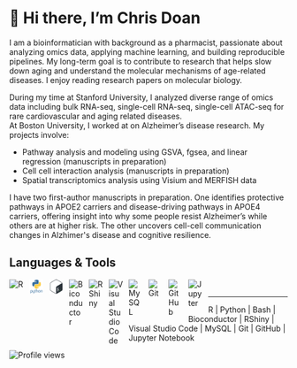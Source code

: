 # 👋 Hi there, I’m Chris Doan
I am a bioinformatician with background as a pharmacist, passionate about analyzing omics data, applying machine learning, and building reproducible pipelines. My long-term goal is to contribute to research that helps slow down aging and understand the molecular mechanisms of age-related diseases. I enjoy reading research papers on molecular biology.

During my time at Stanford University, I analyzed diverse range of omics data including bulk RNA-seq, single-cell RNA-seq, single-cell ATAC-seq for rare cardiovascular and aging related diseases.   
At Boston University, I worked at on Alzheimer’s disease research. My projects involve:
- Pathway analysis and modeling using GSVA, fgsea, and linear regression (manuscripts in preparation)
- Cell cell interaction analysis (manuscripts in preparation)
- Spatial transcriptomics analysis using Visium and MERFISH data
  
I have two first-author manuscripts in preparation. One identifies protective pathways in APOE2 carriers and disease-driving pathways in APOE4 carriers, offering insight into why some people resist Alzheimer’s while others are at higher risk. The other uncovers cell-cell communication changes in Alzhimer's disease and cognitive resilience.

## Languages & Tools

<img align="left" alt="R" width="26px" src="https://www.r-project.org/logo/Rlogo.png" style="padding-right:10px;" />
<img align="left" alt="Python" width="26px" src="https://github.com/devicons/devicon/blob/v2.15.1/icons/python/python-original-wordmark.svg" style="padding-right:10px;" />
<img align="left" alt="Bash" width="26px" src="https://github.com/devicons/devicon/blob/v2.15.1/icons/bash/bash-original.svg" style="padding-right:10px;" />
<img align="left" alt="Biconductor" width="26px" src="https://images.squarespace-cdn.com/content/v1/5423875be4b03f0c482a58c4/1532953317705-W6TYTE70KG5E6KQEZU1K/Bioconductor.png?format=750w" style="padding-right:10px;" />
<img align="left" alt="RShiny" width="26px" src="https://www.analyticsvidhya.com/wp-content/uploads/2016/10/shiny.png" style="padding-right:10px;" />
<img align="left" alt="Visual Studio Code" width="26px" src="https://cdn.jsdelivr.net/gh/devicons/devicon/icons/vscode/vscode-original.svg" style="padding-right:10px;" />
<img align="left" alt="MySQL" width="26px" src="https://cdn.jsdelivr.net/gh/devicons/devicon/icons/mysql/mysql-original.svg" style="padding-right:10px;" />
<img align="left" alt="Git" width="26px" src="https://cdn.jsdelivr.net/gh/devicons/devicon/icons/git/git-original.svg" style="padding-right:10px;" />
<img align="left" alt="GitHub" width="26px" src="https://user-images.githubusercontent.com/3369400/139448065-39a229ba-4b06-434b-bc67-616e2ed80c8f.png" style="padding-right:10px;" />
<img align="left" alt="Jupyter" width="26px" src="https://upload.wikimedia.org/wikipedia/commons/3/38/Jupyter_logo.svg" style="padding-right:10px;" /><br /> 

---

R | Python | Bash | Bioconductor | RShiny | Visual Studio Code | MySQL | Git | GitHub | Jupyter Notebook

![Profile views](https://komarev.com/ghpvc/?username=chrisdoan9)
